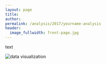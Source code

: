 ```yaml
---
layout: page
title:
author:
permalink: /analysis/2017/yourname-analysis
header:
  image_fullwidth: front-page.jpg
---
```

text

![data visualization](filename.jpg "Caption")
